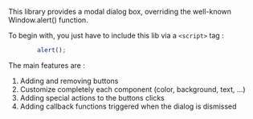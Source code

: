 This library provides a modal dialog box, overriding the well-known Window.alert() function.

To begin with, you just have to include this lib via a `<script>` tag :

```javascript
        alert();
```

The main features are :

1. Adding and removing buttons
2. Customize completely each component (color, background, text, ...)
3. Adding special actions to the buttons clicks
4. Adding callback functions triggered when the dialog is dismissed